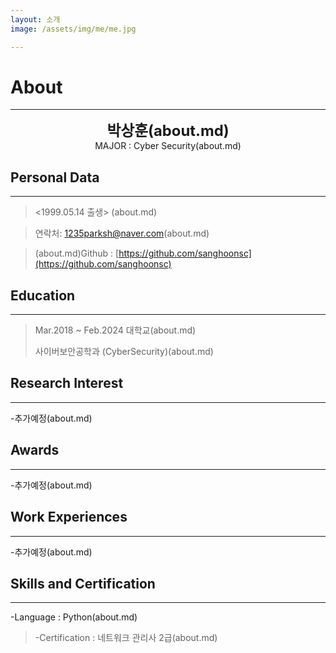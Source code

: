 ```yaml
---
layout: 소개
image: /assets/img/me/me.jpg

---
```


# About

<!--author-->
***
<center>
<span style="font-size:170%;font-weight:bold"> 박상훈(about.md)
</span>
</center>
<center>MAJOR : Cyber Security(about.md)</center>

## Personal Data
---
> <1999.05.14 출생> (about.md)

>연락처: 1235parksh@naver.com(about.md)

> (about.md)Github : [https://github.com/sanghoonsc](https://github.com/sanghoonsc) 
## Education
---
> Mar.2018 ~ Feb.2024 대학교(about.md)
>
> 사이버보안공학과 (CyberSecurity)(about.md)

## Research Interest
---
-추가예정(about.md)
 
## Awards
---
-추가예정(about.md)
## Work Experiences
---
-추가예정(about.md)
## Skills and Certification
---
-Language : Python(about.md)
>-Certification : 네트워크 관리사 2급(about.md)